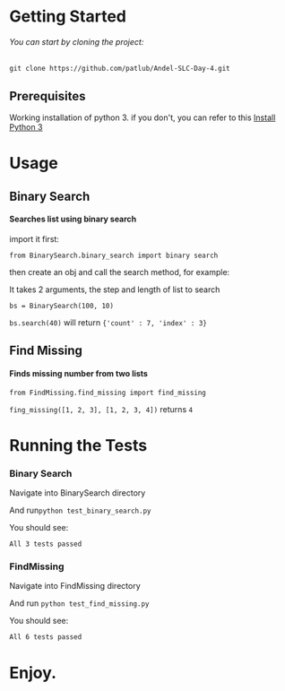 
# Getting Started

###### You can start by cloning the project:
`git clone https://github.com/patlub/Andel-SLC-Day-4.git`


## Prerequisites
Working installation of python 3. if you don't, you can refer to this
[Install Python 3](https://www.python.org/downloads/)

# Usage
## Binary Search
#### Searches list using binary search
import it first:

`from BinarySearch.binary_search import binary search`

then create an obj and call the search method, for example:

It takes 2 arguments, the step and length of list to search

`bs = BinarySearch(100, 10)`

`bs.search(40)` will return `{'count' : 7, 'index' : 3}`

## Find Missing
#### Finds missing number from two lists

`from FindMissing.find_missing import find_missing`

`fing_missing([1, 2, 3], [1, 2, 3, 4])` returns  `4`


# Running the Tests

### Binary Search
Navigate into BinarySearch directory

And run`python test_binary_search.py`

You should see:

`All 3 tests passed`

### FindMissing
Navigate into FindMissing directory

And run `python test_find_missing.py`

You should see:

`All 6 tests passed`

# Enjoy.